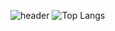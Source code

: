 ![header](https://capsule-render.vercel.app/api?type=waving&color=gradient&height=300&section=header&text=I'm%20Kobe&fontSize=90&fontColor=ffffff)
![Top Langs](https://github-readme-stats.vercel.app/api/top-langs/?username=devKobe24&layout=compact)
